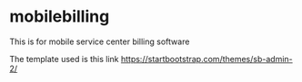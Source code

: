 # mobilebilling
This is for mobile service center billing software


The template used is this link
https://startbootstrap.com/themes/sb-admin-2/



